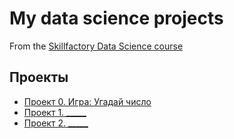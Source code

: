 # My data science projects
From the [Skillfactory Data Science course](https://skillfactory.ru/data-scientist)

## Проекты

* [Проект 0. Игра: Угадай число](https://github.com/EleonoraRR/sf_data_science/tree/main/Project_0)
* [Проект 1. _____](____)
* [Проект 2. _____](____)